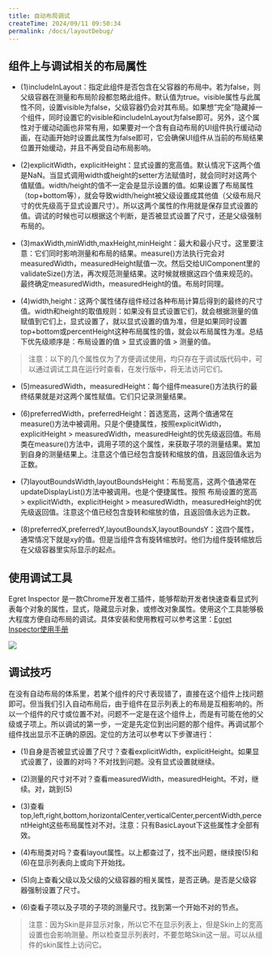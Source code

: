 ```yaml
---
title: 自动布局调试
createTime: 2024/09/11 09:50:34
permalink: /docs/layoutDebug/
---
```

## 组件上与调试相关的布局属性

* (1)includeInLayout：指定此组件是否包含在父容器的布局中。若为false，则父级容器在测量和布局阶段都忽略此组件。默认值为true。visible属性与此属性不同，设置visible为false，父级容器仍会对其布局。如果想”完全”隐藏掉一个组件，同时设置它的visible和includeInLayout为false即可。另外，这个属性对于缓动动画也非常有用，如果要对一个含有自动布局的UI组件执行缓动动画，在动画开始时设置此属性为false即可，它会确保UI组件从当前的布局结果位置开始缓动，并且不再受自动布局影响。

* (2)explicitWidth，explicitHeight：显式设置的宽高值。默认情况下这两个值是NaN。当显式调用width或height的setter方法赋值时，就会同时对这两个值赋值。width/height的值不一定会是显示设置的值。如果设置了布局属性（top+bottom等），就会导致width/height被父级设置成其他值（父级布局尺寸的优先级高于显式设置尺寸）。所以这两个属性的作用就是保存显式设置的值。调试的时候也可以根据这个判断，是否被显式设置了尺寸，还是父级强制布局的。

* (3)maxWidth,minWidth,maxHeight,minHeight：最大和最小尺寸。这里要注意：它们同时影响测量和布局的结果。measure()方法执行完会对measuredWidth，measuredHeight赋值一次。然后交给UIComponent里的validateSize()方法，再次规范测量结果。这时候就根据这四个值来规范的。最终确定measuredWidth，measuredHeight的值。布局时同理。

* (4)width,height：这两个属性储存组件经过各种布局计算后得到的最终的尺寸值。width和height的取值规则：如果没有显式设置它们，就会根据测量的值赋值到它们上，显式设置了，就以显式设置的值为准，但是如果同时设置top+bottom或percentHeight这种布局属性的值，就会以布局属性为准。总结下优先级顺序是：布局设置的值 &gt; 显式设置的值 &gt; 测量的值。

> 注意：以下的几个属性仅为了方便调试使用，均只存在于调试版代码中，可以通过调试工具在运行时查看，在发行版中，将无法访问它们。

* (5)measuredWidth，measuredHeight：每个组件measure()方法执行的最终结果就是对这两个属性赋值。它们只记录测量结果。 

* (6)preferredWidth，preferredHeight：首选宽高，这两个值通常在measure()方法中被调用。只是个便捷属性，按照explicitWidth，explicitHeight &gt; measuredWidth，measuredHeight的优先级返回值。布局类在measure()方法中，调用子项的这个属性，来获取子项的测量结果。累加到自身的测量结果上。注意这个值已经包含旋转和缩放的值，且返回值永远为正数。

* (7)layoutBoundsWidth,layoutBoundsHeight：布局宽高，这两个值通常在updateDisplayList()方法中被调用。也是个便捷属性。按照 布局设置的宽高 &gt; explicitWidth，explicitHeight &gt; measuredWidth，measuredHeight的优先级返回值。注意这个值已经包含旋转和缩放的值，且返回值永远为正数。

* (8)preferredX,preferredY,layoutBoundsX,layoutBoundsY：这四个属性，通常情况下就是xy的值。但是当组件含有旋转缩放时。他们为组件旋转缩放后在父级容器里实际显示的起点。


## 使用调试工具

Egret Inspector 是一款Chrome开发者工插件，能够帮助开发者快速查看显式列表每个对象的属性，显式，隐藏显示对象，或修改对象属性。使用这个工具能够极大程度方便自动布局的调试。具体安装和使用教程可以参考这里：[Egret Inspector使用手册](http://bbs.egret.com/forum.php?mod=viewthread&amp;tid=2184)

![](55cdd7a6db3f7.png) 

## 调试技巧

在没有自动布局的体系里，若某个组件的尺寸表现错了，直接在这个组件上找问题即可。但当我们引入自动布局后，由于组件在显示列表上的布局是互相影响的。所以一个组件的尺寸或位置不对。问题不一定是在这个组件上，而是有可能在他的父级或子项上。所以调试的第一步，一定是先定位到出问题的那个组件。再调试那个组件找出显示不正确的原因。定位的方法可以参考以下步骤进行：

* (1)自身是否被显式设置了尺寸？查看explicitWidth，explicitHeight。如果显式设置了，设置的对吗？不对找到问题。没有显式设置就继续。

* (2)测量的尺寸对不对？查看measuredWidth，measuredHeight。不对，继续。对，跳到(5)

* (3)查看top,left,right,bottom,horizontalCenter,verticalCenter,percentWidth,percentHeight这些布局属性对不对。注意：只有BasicLayout下这些属性才全部有效。

* (4)布局类对吗？查看layout属性。以上都查过了，找不出问题，继续按(5)和(6)在显示列表向上或向下开始找。

* (5)向上查看父级以及父级的父级容器的相关属性，是否正确。是否是父级容器强制设置了尺寸。

* (6)查看子项以及子项的子项的测量尺寸。找到第一个开始不对的节点。

> 注意：因为Skin是非显示对象，所以它不在显示列表上，但是Skin上的宽高设置也会影响测量。所以检查显示列表时，不要忽略Skin这一层。可以从组件的skin属性上访问它。


